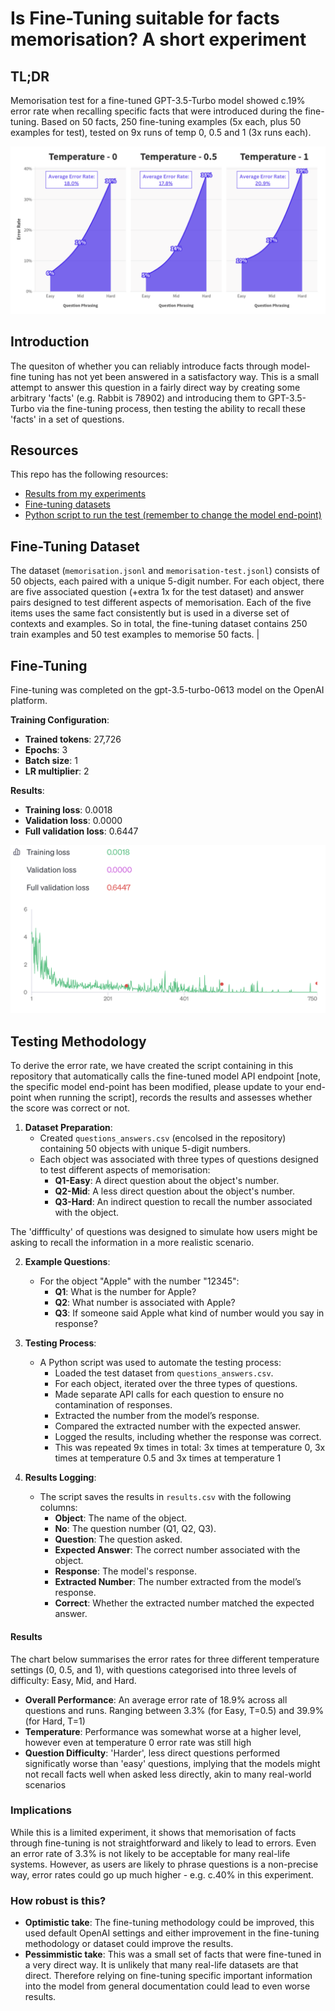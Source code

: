 # Is Fine-Tuning suitable for facts memorisation? A short experiment

## TL;DR
Memorisation test for a fine-tuned GPT-3.5-Turbo model showed c.19% error rate when recalling specific facts that were introduced during the fine-tuning. Based on 50 facts, 250 fine-tuning examples (5x each, plus 50 examples for test), tested on 9x runs of temp 0, 0.5 and 1 (3x runs each).

![Average Error Rate](https://github.com/petergpt/Fine-Tuning-Memorisation-Experiement-GPT-35/blob/main/Pics/summary%20chart.png)


## Introduction
The quesiton of whether you can reliably introduce facts through model-fine tuning has not yet been answered in a satisfactory way. This is a small attempt to answer this question in a fairly direct way by creating some arbitrary 'facts' (e.g. Rabbit is 78902) and introducing them to GPT-3.5-Turbo via the fine-tuning process, then testing the ability to recall these 'facts' in a set of questions.

## Resources
This repo has the following resources:

- [Results from my experiments](https://github.com/petergpt/Fine-Tuning-Memorisation-Experiement-GPT-35/blob/main/all_results.csv)
- [Fine-tuning datasets](https://github.com/petergpt/Fine-Tuning-Memorisation-Experiement-GPT-35/tree/main/fine-tuning%20datasets)
- [Python script to run the test (remember to change the model end-point)](https://github.com/petergpt/Fine-Tuning-Memorisation-Experiement-GPT-35/blob/main/main.py)

## Fine-Tuning Dataset
The dataset (`memorisation.jsonl` and `memorisation-test.jsonl`) consists of 50 objects, each paired with a unique 5-digit number. For each object, there are five associated question (+extra 1x for the test dataset) and answer pairs designed to test different aspects of memorisation. Each of the five items uses the same fact consistently but is used in a diverse set of contexts and examples. So in total, the fine-tuning dataset contains 250 train examples and 50 test examples to memorise 50 facts.                                    |

## Fine-Tuning
Fine-tuning was completed on the gpt-3.5-turbo-0613 model on the OpenAI platform.

**Training Configuration**:
   - **Trained tokens**: 27,726
   - **Epochs**: 3
   - **Batch size**: 1
   - **LR multiplier**: 2

**Results**:
   - **Training loss**: 0.0018
   - **Validation loss**: 0.0000
   - **Full validation loss**: 0.6447

![Training Loss](https://github.com/petergpt/Fine-Tuning-Memorisation-Experiement-GPT-35/blob/main/Pics/training%20loss.png)

## Testing Methodology
To derive the error rate, we have created the script containing in this repository that automatically calls the fine-tuned model API endpoint [note, the specific model end-point has been modified, please update to your end-point when running the script], records the results and assesses whether the score was correct or not.

1. **Dataset Preparation**:
   - Created `questions_answers.csv` (encolsed in the repository) containing 50 objects with unique 5-digit numbers.
   - Each object was associated with three types of questions designed to test different aspects of memorisation:
     - **Q1-Easy**: A direct question about the object's number.
     - **Q2-Mid**: A less direct question about the object's number.
     - **Q3-Hard**: An indirect question to recall the number associated with the object.

The 'diffficulty' of questions was designed to simulate how users might be asking to recall the information in a more realistic scenario.

2. **Example Questions**:
   - For the object "Apple" with the number "12345":
     - **Q1**: What is the number for Apple?
     - **Q2**: What number is associated with Apple?
     - **Q3**: If someone said Apple what kind of number would you say in response?

3. **Testing Process**:
   - A Python script was used to automate the testing process:
     - Loaded the test dataset from `questions_answers.csv`.
     - For each object, iterated over the three types of questions.
     - Made separate API calls for each question to ensure no contamination of responses.
     - Extracted the number from the model’s response.
     - Compared the extracted number with the expected answer.
     - Logged the results, including whether the response was correct.
     - This was repeated 9x times in total: 3x times at temperature 0, 3x times at temperature 0.5 and 3x times at temperature 1

4. **Results Logging**:
   - The script saves the results in `results.csv` with the following columns:
     - **Object**: The name of the object.
     - **No**: The question number (Q1, Q2, Q3).
     - **Question**: The question asked.
     - **Expected Answer**: The correct number associated with the object.
     - **Response**: The model's response.
     - **Extracted Number**: The number extracted from the model’s response.
     - **Correct**: Whether the extracted number matched the expected answer.

#### Results
The chart below summarises the error rates for three different temperature settings (0, 0.5, and 1), with questions categorised into three levels of difficulty: Easy, Mid, and Hard.

   - **Overall Performance**: An average error rate of 18.9% across all questions and runs. Ranging between 3.3% (for Easy, T=0.5) and 39.9% (for Hard, T=1)
   - **Temperature**: Performance was somewhat worse at a higher level, however even at temperature 0 error rate was still high
   - **Question Difficulty**: 'Harder', less direct questions performed significatly worse than 'easy' questions, implying that the models might not recall facts well when asked less directly, akin to many real-world scenarios

### Implications
While this is a limited experiment, it shows that memorisation of facts through fine-tuning is not straightforward and likely to lead to errors. Even an error rate of 3.3% is not likely to be acceptable for many real-life systems. However, as users are likely to phrase questions is a non-precise way, error rates could go up much higher - e.g. c.40% in this experiment.

### How robust is this?
- **Optimistic take**: The fine-tuning methodology could be improved, this used default OpenAI settings and either improvement in the fine-tuning methodology or dataset could improve the results.
- **Pessimmistic take**: This was a small set of facts that were fine-tuned in a very direct way. It is unlikely that many real-life datasets are that direct. Therefore relying on fine-tuning specific important information into the model from general documentation could lead to even worse results.